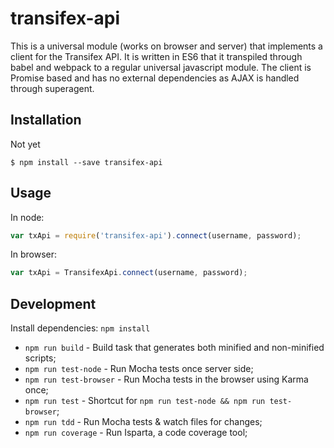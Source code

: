 # transifex-api

This is a universal module (works on browser and server) that implements a client
for the Transifex API. It is written in ES6 that it transpiled through babel and
webpack to a regular universal javascript module. The client is Promise based and
has no external dependencies as AJAX is handled through superagent.

## Installation

Not yet

```
$ npm install --save transifex-api
```

## Usage

In node:

```js
var txApi = require('transifex-api').connect(username, password);
```

In browser:

```js
var txApi = TransifexApi.connect(username, password);
```

## Development

Install dependencies: `npm install`

- `npm run build` - Build task that generates both minified and non-minified scripts;
- `npm run test-node` - Run Mocha tests once server side;
- `npm run test-browser` - Run Mocha tests in the browser using Karma once;
- `npm run test` - Shortcut for `npm run test-node && npm run test-browser`;
- `npm run tdd` - Run Mocha tests & watch files for changes;
- `npm run coverage` - Run Isparta, a code coverage tool;

[travis-url]: https://travis-ci.org/alexpsi/transifex-api
[travis-image]: https://img.shields.io/travis/alexpsi/transifex-api.svg?style=flat-square

[coveralls-url]: https://coveralls.io/r/alexpsi/transifex-api
[coveralls-image]: https://img.shields.io/coveralls/alexpsi/transifex-api.svg?style=flat-square

[depstat-url]: https://david-dm.org/alexpsi/transifex-api
[depstat-image]: https://david-dm.org/alexpsi/transifex-api.svg?style=flat-square
